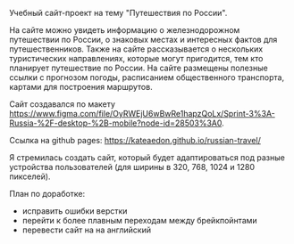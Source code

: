 Учебный сайт-проект на тему "Путешествия по России". 

На сайте можно увидеть информацию о железнодорожном путешествии по России, о знаковых местах и интересных фактов для путешественников. Также на сайте рассказывается о нескольких туристических направлениях, которые могут пригодится, тем кто планирует путешествие по России. На сайте размещены полезные ссылки с прогнозом погоды, расписанием общественного транспорта, картами для построения маршрутов.

Сайт создавался по макету https://www.figma.com/file/OyRWEjU6wBwRe1hapzQoLx/Sprint-3%3A-Russia-%2F-desktop-%2B-mobile?node-id=28503%3A0.

Ссылка на github pages: https://kateaedon.github.io/russian-travel/

Я стремилась создать сайт, который будет адаптироваться под разные устройства пользователей (для ширины в 320, 768, 1024 и 1280 пикселей). 

План по доработке:
- исправить ошибки верстки
- перейти к более плавным переходам между брейкпойнтами
- перевести сайт на на английский